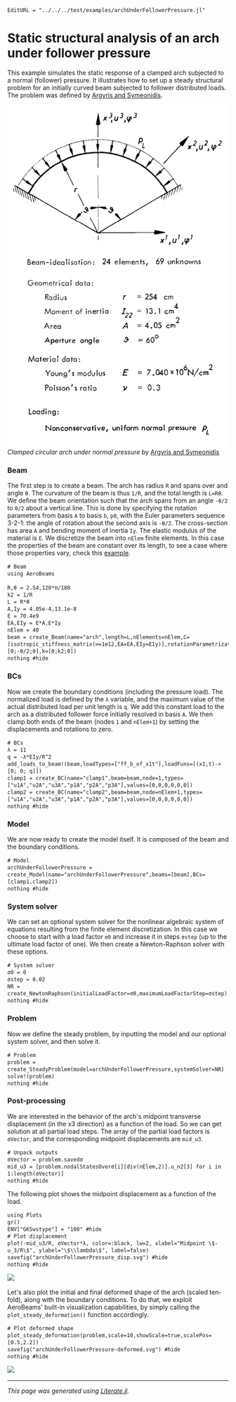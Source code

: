 ```@meta
EditURL = "../../../test/examples/archUnderFollowerPressure.jl"
```

# Static structural analysis of an arch under follower pressure
This example simulates the static response of a clamped arch subjected to a normal (follower) pressure. It illustrates how to set up a steady structural problem for an initially curved beam subjected to follower distributed loads. The problem was defined by [Argyris and Symeonidis](https://doi.org/10.1016/0045-7825(81)90131-6).

![](../assets/archUnderPressure.png)
*Clamped circular arch under normal pressure* by [Argyris and Symeonidis](https://doi.org/10.1016/0045-7825(81)90131-6)

### Beam
The first step is to create a beam. The arch has radius `R` and spans over and angle `θ`. The curvature of the beam is thus `1/R`, and the total length is `L=Rθ`. We define the beam orientation such that the arch spans from an angle `-θ/2` to `θ/2` about a vertical line. This is done by specifying the rotation parameters from basis `A` to basis `b`, `p0`, with the Euler parameters sequence 3-2-1: the angle of rotation about the second axis is `-θ/2`. The cross-section has area `A` and bending moment of inertia `Iy`. The elastic modulus of the material is `E`. We discretize the beam into `nElem` finite elements. In this case the properties of the beam are constant over its length, to see a case where those properties vary, check this [example](https://github.com/luizpancini/AeroBeams.jl/blob/main/test/examples/taperedBeamEigen.jl).

````@example archUnderFollowerPressure
# Beam
using AeroBeams

R,θ = 2.54,120*π/180
k2 = 1/R
L = R*θ
A,Iy = 4.05e-4,13.1e-8
E = 70.4e9
EA,EIy = E*A,E*Iy
nElem = 40
beam = create_Beam(name="arch",length=L,nElements=nElem,C=[isotropic_stiffness_matrix(∞=1e12,EA=EA,EIy=EIy)],rotationParametrization="E321",p0=[0;-θ/2;0],k=[0;k2;0])
nothing #hide
````

### BCs
Now we create the boundary conditions (including the pressure load). The normalized load is defined by the `λ` variable, and the maximum value of the actual distributed load per unit length is `q`. We add this constant load to the arch as a distributed follower force initially resolved in basis `A`. We then clamp both ends of the beam (nodes `1` and `nElem+1`) by setting the displacements and rotations to zero.

````@example archUnderFollowerPressure
# BCs
λ = 11
q = -λ*EIy/R^2
add_loads_to_beam!(beam,loadTypes=["ff_b_of_x1t"],loadFuns=[(x1,t)->[0; 0; q]])
clamp1 = create_BC(name="clamp1",beam=beam,node=1,types=["u1A","u2A","u3A","p1A","p2A","p3A"],values=[0,0,0,0,0,0])
clamp2 = create_BC(name="clamp2",beam=beam,node=nElem+1,types=["u1A","u2A","u3A","p1A","p2A","p3A"],values=[0,0,0,0,0,0])
nothing #hide
````

### Model
We are now ready to create the model itself. It is composed of the beam and the boundary conditions.

````@example archUnderFollowerPressure
# Model
archUnderFollowerPressure = create_Model(name="archUnderFollowerPressure",beams=[beam],BCs=[clamp1,clamp2])
nothing #hide
````

### System solver
We can set an optional system solver for the nonlinear algebraic system of equations resulting from the finite element discretization. In this case we choose to start with a load factor `σ0` and increase it in steps `σstep` (up to the ultimate load factor of one). We then create a Newton-Raphson solver with these options.

````@example archUnderFollowerPressure
# System solver
σ0 = 0
σstep = 0.02
NR = create_NewtonRaphson(initialLoadFactor=σ0,maximumLoadFactorStep=σstep)
nothing #hide
````

### Problem
Now we define the steady problem, by inputting the model and our optional system solver, and then solve it.

````@example archUnderFollowerPressure
# Problem
problem = create_SteadyProblem(model=archUnderFollowerPressure,systemSolver=NR)
solve!(problem)
nothing #hide
````

### Post-processing
We are interested in the behavior of the arch's midpoint transverse displacement (in the x3 direction) as a function of the load. So we can get solution at all partial load steps. The array of the partial load factors is `σVector`, and the corresponding midpoint displacements are `mid_u3`.

````@example archUnderFollowerPressure
# Unpack outputs
σVector = problem.savedσ
mid_u3 = [problem.nodalStatesOverσ[i][div(nElem,2)].u_n2[3] for i in 1:length(σVector)]
nothing #hide
````

The following plot shows the midpoint displacement as a function of the load.

````@example archUnderFollowerPressure
using Plots
gr()
ENV["GKSwstype"] = "100" #hide
# Plot displacement
plot(-mid_u3/R, σVector*λ, color=:black, lw=2, xlabel="Midpoint \$-u_3/R\$", ylabel="\$\\lambda\$", label=false)
savefig("archUnderFollowerPressure_disp.svg") #hide
nothing #hide
````

![](archUnderFollowerPressure_disp.svg)

Let's also plot the initial and final deformed shape of the arch (scaled ten-fold), along with the boundary conditions. To do that, we exploit AeroBeams' built-in visualization capabilities, by simply calling the `plot_steady_deformation()` function accordingly.

````@example archUnderFollowerPressure
# Plot deformed shape
plot_steady_deformation(problem,scale=10,showScale=true,scalePos=[0.5,2.2])
savefig("archUnderFollowerPressure-deformed.svg") #hide
nothing #hide
````

![](archUnderFollowerPressure-deformed.svg)

---

*This page was generated using [Literate.jl](https://github.com/fredrikekre/Literate.jl).*

